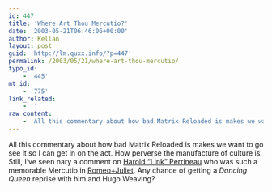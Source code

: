 ```yaml
---
id: 447
title: 'Where Art Thou Mercutio?'
date: '2003-05-21T06:46:06+00:00'
author: Kellan
layout: post
guid: 'http://lm.quxx.info/?p=447'
permalink: /2003/05/21/where-art-thou-mercutio/
typo_id:
    - '445'
mt_id:
    - '775'
link_related:
    - ''
raw_content:
    - 'All this commentary about how bad Matrix Reloaded is makes we want to go see it so I can get in on the act.  How perverse the manufacture of culture is.  Still, I\''ve seen nary a comment on <a href=\"http://us.imdb.com/Name?Perrineau+Jr.,+Harold\">Harold \"Link\" Perrineau</a> who was such a memorable Mercutio in <a href=\"http://us.imdb.com/Title?0117509\">Romeo+Juliet</a>.  Any chance of getting a <cite>Dancing Queen</cite> reprise with him and Hugo Weaving?'
---
```


All this commentary about how bad Matrix Reloaded is makes we want to go see it so I can get in on the act. How perverse the manufacture of culture is. Still, I’ve seen nary a comment on [Harold “Link” Perrineau](http://us.imdb.com/Name?Perrineau+Jr.,+Harold) who was such a memorable Mercutio in [Romeo+Juliet](http://us.imdb.com/Title?0117509). Any chance of getting a <cite>Dancing Queen</cite> reprise with him and Hugo Weaving?
